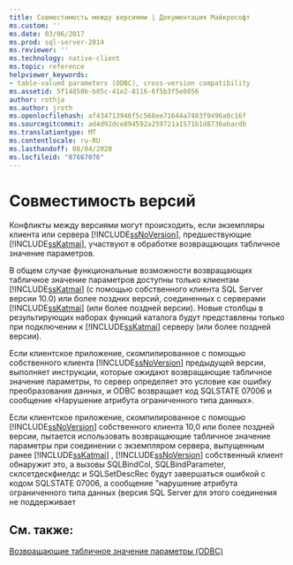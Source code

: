 ```yaml
---
title: Совместимость между версиями | Документация Майкрософт
ms.custom: ''
ms.date: 03/06/2017
ms.prod: sql-server-2014
ms.reviewer: ''
ms.technology: native-client
ms.topic: reference
helpviewer_keywords:
- table-valued parameters (ODBC), cross-version compatibility
ms.assetid: 5f14850b-b85c-41e2-8116-6f5b3f5e0856
author: rothja
ms.author: jroth
ms.openlocfilehash: af434713946f5c568ee71644a7403f9496a8c16f
ms.sourcegitcommit: ad4d92dce894592a259721a1571b1d8736abacdb
ms.translationtype: MT
ms.contentlocale: ru-RU
ms.lasthandoff: 08/04/2020
ms.locfileid: "87667076"
---
```

# <a name="cross-version-compatibility"></a>Совместимость версий
  Конфликты между версиями могут происходить, если экземпляры клиента или сервера [!INCLUDE[ssNoVersion](../../includes/ssnoversion-md.md)], предшествующие [!INCLUDE[ssKatmai](../../includes/sskatmai-md.md)], участвуют в обработке возвращающих табличное значение параметров.  
  
 В общем случае функциональные возможности возвращающих табличное значение параметров доступны только клиентам [!INCLUDE[ssKatmai](../../includes/sskatmai-md.md)] (с помощью собственного клиента SQL Server версии 10.0) или более поздних версий, соединенных с серверами [!INCLUDE[ssKatmai](../../includes/sskatmai-md.md)] (или более поздней версии). Новые столбцы в результирующих наборах функций каталога будут представлены только при подключении к [!INCLUDE[ssKatmai](../../includes/sskatmai-md.md)] серверу (или более поздней версии).  
  
 Если клиентское приложение, скомпилированное с помощью собственного клиента [!INCLUDE[ssNoVersion](../../includes/ssnoversion-md.md)] предыдущей версии, выполняет инструкции, которые ожидают возвращающие табличное значение параметры, то сервер определяет это условие как ошибку преобразования данных, и ODBC возвращает код SQLSTATE 07006 и сообщение «Нарушение атрибута ограниченного типа данных».  
  
 Если клиентское приложение, скомпилированное с помощью [!INCLUDE[ssNoVersion](../../includes/ssnoversion-md.md)] собственного клиента 10,0 или более поздней версии, пытается использовать возвращающие табличное значение параметры при соединении с экземпляром сервера, выпущенным ранее [!INCLUDE[ssKatmai](../../includes/sskatmai-md.md)] , [!INCLUDE[ssNoVersion](../../includes/ssnoversion-md.md)] собственный клиент обнаружит это, а вызовы SQLBindCol, SQLBindParameter, склсетдескфиелдс и SQLSetDescRec будут завершаться ошибкой с кодом SQLSTATE 07006, а сообщение "нарушение атрибута ограниченного типа данных (версия SQL Server для этого соединения не поддерживает  
  
## <a name="see-also"></a>См. также:  
 [Возвращающие табличное значение параметры &#40;ODBC&#41;](table-valued-parameters-odbc.md)  
  
  
